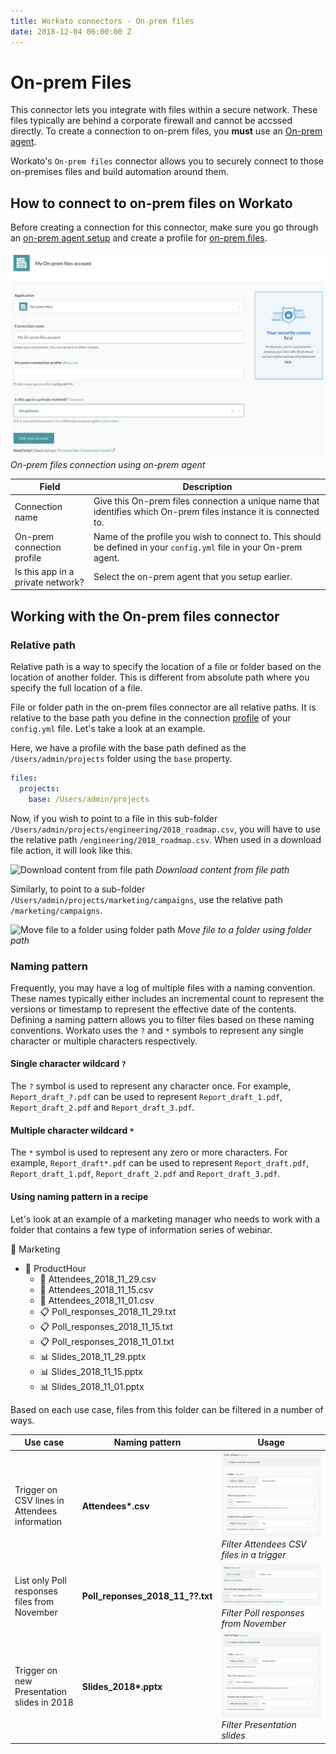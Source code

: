 ```yaml
---
title: Workato connectors - On-prem files
date: 2018-12-04 06:00:00 Z
---
```


# On-prem Files
This connector lets you integrate with files within a secure network. These files typically are behind a corporate firewall and cannot be accssed directly. To create a connection to on-prem files, you **must** use an [On-prem agent](/on-prem.md).

Workato's `On-prem files` connector allows you to securely connect to those on-premises files and build automation around them.

## How to connect to on-prem files on Workato
Before creating a connection for this connector, make sure you go through an [on-prem agent setup](/on-prem/setup.md) and create a profile for [on-prem files](/on-prem/profile.md#on-premises-files-connection-profile).

![On-prem files connection](/assets/images/connectors/on-prem-files/connection.png)
*On-prem files connection using on-prem agent*

<table class="unchanged rich-diff-level-one">
  <thead>
    <tr>
        <th width='25%'>Field</th>
        <th>Description</th>
    </tr>
  </thead>
  <tbody>
    <tr>
      <td>Connection name</td>
      <td>Give this On-prem files connection a unique name that identifies which On-prem files instance it is connected to.</td>
    </tr>
    <tr>
      <td>On-prem connection profile</td>
      <td>Name of the profile you wish to connect to. This should be defined in your <code>config.yml</code> file in your On-prem agent.</td>
    </tr>
    <tr>
      <td>Is this app in a private network?</td>
      <td>Select the on-prem agent that you setup earlier.
    </tr>
  </tbody>
</table>

## Working with the On-prem files connector

### Relative path
Relative path is a way to specify the location of a file or folder based on the location of another folder. This is different from absolute path where you specify the full location of a file.

File or folder path in the on-prem files connector are all relative paths. It is relative to the base path you define in the connection [profile](/on-prem/profile.md#on-premises-files-connection-profile) of your `config.yml` file. Let's take a look at an example.

Here, we have a profile with the base path defined as the `/Users/admin/projects` folder using the `base` property.
```yml
files:
  projects:
    base: /Users/admin/projects
```

Now, if you wish to point to a file in this sub-folder `/Users/admin/projects/engineering/2018_roadmap.csv`, you will have to use the relative path `/engineering/2018_roadmap.csv`. When used in a download file action, it will look like this.

![Download content from file path]()
*Download content from file path*

Similarly, to point to a sub-folder `/Users/admin/projects/marketing/campaigns`, use the relative path `/marketing/campaigns`.

![Move file to a folder using folder path]()
*Move file to a folder using folder path*

### Naming pattern
Frequently, you may have a log of multiple files with a naming convention. These names typically either includes an incremental count to represent the versions or timestamp to represent the effective date of the contents. Defining a naming pattern allows you to filter files based on these naming conventions. Workato uses the `?` and `*` symbols to represent any single character or multiple characters respectively.

#### Single character wildcard `?`
The `?` symbol is used to represent any character once. For example, `Report_draft_?.pdf` can be used to represent `Report_draft_1.pdf`, `Report_draft_2.pdf` and `Report_draft_3.pdf`.

#### Multiple character wildcard `*`
The `*` symbol is used to represent any zero or more characters. For example, `Report_draft*.pdf` can be used to represent `Report_draft.pdf`, `Report_draft_1.pdf`, `Report_draft_2.pdf` and `Report_draft_3.pdf`.

#### Using naming pattern in a recipe

Let's look at an example of a marketing manager who needs to work with a folder that contains a few type of information series of webinar.

:open_file_folder: Marketing
  - :open_file_folder:  ProductHour
      - :page_facing_up: Attendees_2018_11_29.csv
      - :page_facing_up: Attendees_2018_11_15.csv
      - :page_facing_up: Attendees_2018_11_01.csv
      - :clipboard: Poll_responses_2018_11_29.txt
      - :clipboard: Poll_responses_2018_11_15.txt
      - :clipboard: Poll_responses_2018_11_01.txt
      - :bar_chart: Slides_2018_11_29.pptx
      - :bar_chart: Slides_2018_11_15.pptx
      - :bar_chart: Slides_2018_11_01.pptx

Based on each use case, files from this folder can be filtered in a number of ways.

<table class="unchanged rich-diff-level-one">
  <thead>
    <tr>
        <th width="25%">Use case</th>
        <th width="15%">Naming pattern</th>
        <th width="60%">Usage</th>
    </tr>
  </thead>
  <tbody>
    <tr>
      <td>Trigger on CSV lines in Attendees information</td>
      <td><b>Attendees*.csv</b></td>
      <td><img src="/assets/images/connectors/on-prem-files/attendees-filter.png"><i>Filter Attendees CSV files in a trigger</i></img></td>
    </tr>
    <tr>
      <td>List only Poll responses files from November</td>
      <td><b>Poll_reponses_2018_11_??.txt</b></td>
      <td><img src="/assets/images/connectors/on-prem-files/november-filter.png"><i>Filter Poll responses from November</i></img></td>
    </tr>
      <tr>
        <td>Trigger on new Presentation slides in 2018</td>
        <td><b>Slides_2018*.pptx</b></td>
        <td><img src="/assets/images/connectors/on-prem-files/slides-filter.png"><i>Filter Presentation slides</i></img></td>
      </tr>
  </tbody>
</table>
